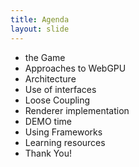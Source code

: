 ```yaml
---
title: Agenda
layout: slide
---
```

- the Game
- Approaches to WebGPU
- Architecture
- Use of interfaces
- Loose Coupling
- Renderer implementation
- DEMO time
- Using Frameworks
- Learning resources
- Thank You!

